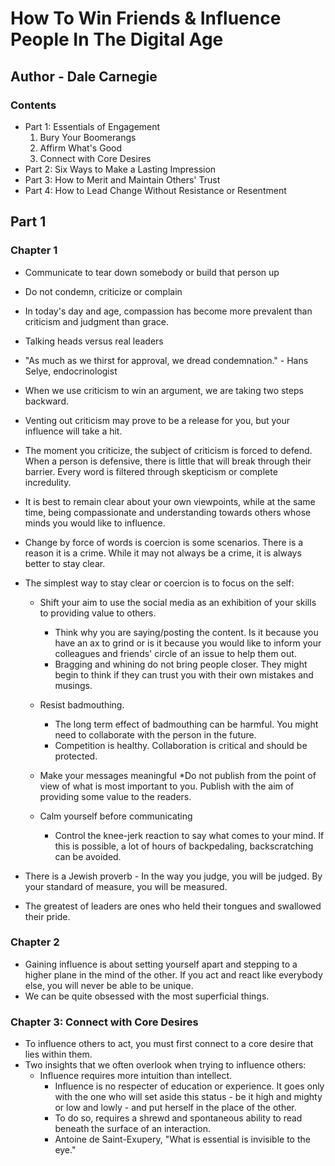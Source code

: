 # How To Win Friends & Influence People In The Digital Age

## Author - Dale Carnegie

### Contents

+ Part 1: Essentials of Engagement
    1. Bury Your Boomerangs
    2. Affirm What's Good
    3. Connect with Core Desires
+ Part 2: Six Ways to Make a Lasting Impression
+ Part 3: How to Merit and Maintain Others' Trust
+ Part 4: How to Lead Change Without Resistance or Resentment

## Part 1

### Chapter 1

* Communicate to tear down somebody or build that person up
* Do not condemn, criticize or complain
* In today's day and age, compassion has become more prevalent than criticism and judgment than grace.
* Talking heads versus real leaders
* "As much as we thirst for approval, we dread condemnation." - Hans Selye, endocrinologist
* When we use criticism to win an argument, we are taking two steps backward. 
* Venting out criticism may prove to be a release for you, but your influence will take a hit. 
* The moment you criticize, the subject of criticism is forced to defend. When a person is defensive, there is little that will break through their barrier. Every word is filtered through skepticism or complete incredulity. 
* It is best to remain clear about your own viewpoints, while at the same time, being compassionate and understanding towards others whose minds you would like to influence.
* Change by force of words is coercion is some scenarios. There is a reason it is a crime. While it may not always be a crime, it is always better to stay clear. 
* The simplest way to stay clear or coercion is to focus on the self:
    * Shift your aim to use the social media as an exhibition of your skills to providing value to others. 
        * Think why you are saying/posting the content. Is it because you have an ax to grind or is it because you would like to inform your colleagues and friends' circle of an issue to help them out.
        * Bragging and whining do not bring people closer. They might begin to think if they can trust you with their own mistakes and musings.
    * Resist badmouthing. 
        * The long term effect of badmouthing can be harmful. You might need to collaborate with the person in the future.
        * Competition is healthy. Collaboration is critical and should be protected. 

    * Make your messages meaningful
        *Do not publish from the point of view of what is most important to you. Publish with the aim of providing some value to the readers.
    * Calm yourself before communicating
        * Control the knee-jerk reaction to say what comes to your mind. If this is possible, a lot of hours of backpedaling, backscratching can be avoided.

* There is a Jewish proverb - In the way you judge, you will be judged. By your standard of measure, you will be measured.
* The greatest of leaders are ones who held their tongues and swallowed their pride. 

### Chapter 2

* Gaining influence is about setting yourself apart and stepping to a higher plane in the mind of the other. If you act and react like everybody else, you will never be able to be unique.
* We can be quite obsessed with the most superficial things. 

### Chapter 3: Connect with Core Desires

* To influence others to act, you must first connect to a core desire that lies within them. 
* Two insights that we often overlook when trying to influence others:
    * Influence requires more intuition than intellect. 
        * Influence is no respecter of education or experience. It goes only with the one who will set aside this status - be it high and mighty or low and lowly - and put herself in the place of the other. 
        * To do so, requires a shrewd and spontaneous ability to read beneath the surface of an interaction.
        * Antoine de Saint-Exupery, "What is essential is invisible to the eye."
